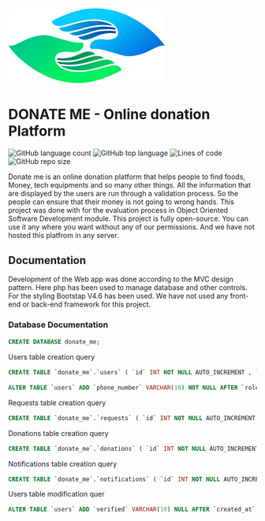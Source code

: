 # ![image info](./public/images/logo.png)

# DONATE ME - Online donation Platform

![GitHub language count](https://img.shields.io/github/languages/count/Hex-Clan-OOSD/donate-me)
![GitHub top language](https://img.shields.io/github/languages/top/Hex-Clan-OOSD/donate-me)
![Lines of code](https://img.shields.io/tokei/lines/github/Hex-Clan-OOSD/donate-me)
![GitHub repo size](https://img.shields.io/github/repo-size/Hex-Clan-OOSD/donate-me)

Donate me is an online donation platform that helps people to find foods, Money, tech equipments and so many other things.
All the information that are displayed by the users are run through a validation process. So the people can ensure that their money is not
going to wrong hands. This project was done with for the evaluation process in Object Oriented Software Development module. This project
is fully open-source. You can use it any where you want without any of our permissions. And we have not hosted this platfrom in
any server.

## Documentation

Development of the Web app was done according to the MVC design pattern. Here php has been used to manage database and other controls.
For the styling Bootstap V4.6 has been used. We have not used any front-end or back-end framework for this project.

### Database Documentation

~~~~sql
CREATE DATABASE donate_me;
~~~~

Users table creation query

~~~~sql
CREATE TABLE `donate_me`.`users` ( `id` INT NOT NULL AUTO_INCREMENT , `first_name` VARCHAR(20) NOT NULL , `last_name` VARCHAR(20) NOT NULL , `email` VARCHAR(50) NOT NULL , `password` VARCHAR(255) NOT NULL , `role` VARCHAR(10) NOT NULL , `created_at` TIMESTAMP NOT NULL , PRIMARY KEY (`id`)) ENGINE = InnoDB;
~~~~

~~~~sql
ALTER TABLE `users` ADD `phone_number` VARCHAR(10) NOT NULL AFTER `role`, ADD `address_line_1` VARCHAR(20) NOT NULL AFTER `phone_number`, ADD `address_line_2` VARCHAR(20) NOT NULL AFTER `address_line_1`, ADD `city_town` VARCHAR(20) NOT NULL AFTER `address_line_2`, ADD `postal_code` VARCHAR(10) NOT NULL AFTER `city_town`, ADD `state` VARCHAR(20) NOT NULL AFTER `postal_code`;
~~~~

Requests table creation query

~~~~sql
CREATE TABLE `donate_me`.`requests` ( `id` INT NOT NULL AUTO_INCREMENT , `title` VARCHAR(50) NOT NULL , `description` VARCHAR(500) NOT NULL , `total_amount` INT NOT NULL , `collected_amount` INT NOT NULL , `user_id` INT NOT NULL , `status` VARCHAR(10) NOT NULL , `created_at` TIMESTAMP NOT NULL , PRIMARY KEY (`id`)) ENGINE = InnoDB;
~~~~

Donations table creation query

~~~~sql
CREATE TABLE `donate_me`.`donations` ( `id` INT NOT NULL AUTO_INCREMENT , `request_id` INT NOT NULL , `user_id` INT NOT NULL , `amount` INT NOT NULL , `status` VARCHAR(10) NOT NULL , `created_at` TIMESTAMP NOT NULL , PRIMARY KEY (`id`)) ENGINE = InnoDB;
~~~~

Notifications table creation query

~~~~sql
CREATE TABLE `donate_me`.`notifications` ( `id` INT NOT NULL AUTO_INCREMENT , `title` VARCHAR(50) NOT NULL , `description` VARCHAR(250) NOT NULL , `status` VARCHAR(10) NOT NULL , `user_id` INT NOT NULL , `created_at` TIMESTAMP NOT NULL , PRIMARY KEY (`id`)) ENGINE = InnoDB;
~~~~

Users table modification quer

~~~~sql
ALTER TABLE `users` ADD `verified` VARCHAR(10) NULL AFTER `created_at`;
~~~~
